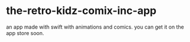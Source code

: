 # the-retro-kidz-comix-inc-app
an app made with swift with animations and comics.
you can get it on the app store soon.
